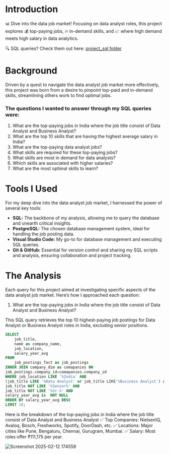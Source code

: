 # Introduction

📊 Dive into the data job market! Focusing on data analyst roles, this project explores 💰 top-paying jobs, 🔥 in-demand skills, and 📈 where high demand meets high salary in data analytics.

🔍 SQL queries? Check them out here: [project_sql folder](/project_sql/)

# Background
Driven by a quest to navigate the data analyst job market more effectively, this project was born from a desire to pinpoint top-paid and in-demand skills, streamlining others work to find optimal jobs.

### The questions I wanted to answer through my SQL queries were:
1. What are the top-paying jobs in India where the job title consist of Data Analyst and Business Analyst?
2. What are the top 10 skills that are having the highest average salary in India?
3. What are the top-paying data analyst jobs?
4. What skills are required for these top-paying jobs?
5. What skills are most in demand for data analysts?
6. Which skills are associated with higher salaries?
7. What are the most optimal skills to learn?

# Tools I Used
For my deep dive into the data analyst job market, I harnessed the power of several key tools:

- **SQL:** The backbone of my analysis, allowing me to query the database and unearth critical insights.
- **PostgreSQL:** The chosen database management system, ideal for handling the job posting data.
- **Visual Studio Code:** My go-to for database management and executing SQL queries.
- **Git & GitHub:** Essential for version control and sharing my SQL scripts and analysis, ensuring collaboration and project tracking.

# The Analysis
Each query for this project aimed at investigating specific aspects of the data analyst job market. Here’s how I approached each question:

1. What are the top-paying jobs in India where the job title consist of Data Analyst and Business Analyst?


This SQL query retrieves the top 10 highest-paying job postings for Data Analyst or Business Analyst roles in India, excluding senior positions.
```sql
SELECT 
    job_title,
    name as company_name,
    job_location,
    salary_year_avg
FROM
    job_postings_fact as job_postings
INNER JOIN company_dim as comapanies ON
job_postings.company_id=comapanies.company_id
WHERE job_location LIKE '%India' AND
(job_title LIKE '%Data Analyst' or job_title LIKE'%Business Analyst') AND
job_title NOT LIKE '%Senior%' AND
job_title NOT LIKE '%Sr.%' AND
salary_year_avg is  NOT NULL
ORDER BY salary_year_avg DESC
LIMIT 10;
```
Here is the breakdown of the top-paying jobs in India where the job title consist of Data Analyst and Business Analyst
✅ Top Companies: NielsenIQ, Avaloq, Bosch, Freshworks, Spotify, DoorDash, etc.
✅ Locations: Major cities like Pune, Bengaluru, Chennai, Gurugram, Mumbai.
✅ Salary: Most roles offer ₹111,175 per year.

![Screenshot 2025-02-12 174559](https://github.com/user-attachments/assets/c274e918-4746-4e8e-a200-5c307c67ca65)

